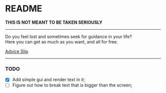 # README

**THIS IS NOT MEANT TO BE TAKEN SERIOUSLY**

---

Do you feel lost and sometimes seek for guidance in your life?<br>
Here you can get as much as you want, and all for free.

[Advice Slip](https://adviceslip.com/)

---

### TODO
- [x] Add simple gui and render text in it;
- [ ] Figure out how to break text that is bigger than the screen;
